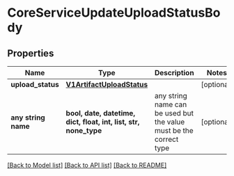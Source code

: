 # CoreServiceUpdateUploadStatusBody


## Properties
Name | Type | Description | Notes
------------ | ------------- | ------------- | -------------
**upload_status** | [**V1ArtifactUploadStatus**](V1ArtifactUploadStatus.md) |  | [optional] 
**any string name** | **bool, date, datetime, dict, float, int, list, str, none_type** | any string name can be used but the value must be the correct type | [optional]

[[Back to Model list]](../README.md#documentation-for-models) [[Back to API list]](../README.md#documentation-for-api-endpoints) [[Back to README]](../README.md)


